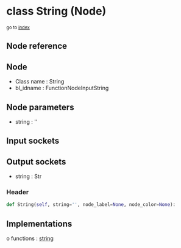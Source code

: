 # class String (Node)

<sub>go to [index](/docs/index.md)</sub>

## Node reference

Node
----
 - Class name : String
 - bl_idname : FunctionNodeInputString

Node parameters
---------------
 - string : ''

Input sockets
-------------

Output sockets
--------------
 - string : Str

### Header

``` python
def String(self, string='', node_label=None, node_color=None):
```

## Implementations

o functions : [string](#string)

